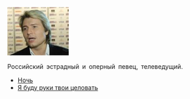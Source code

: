 ![](baskov_nikolaj.jpg)

Российский эстрадный и оперный певец, телеведущий.

* [Ночь](Ночь)
* [Я буду руки твои целовать](Я%20буду%20руки%20твои%20целовать)
